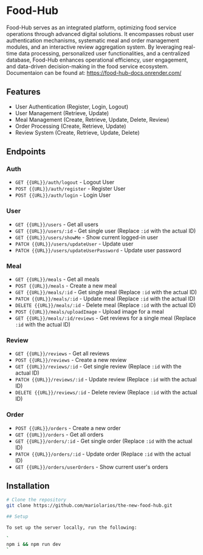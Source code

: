 # Food-Hub

Food-Hub serves as an integrated platform, optimizing food service operations through advanced digital solutions. It encompasses robust user authentication mechanisms, systematic meal and order management modules, and an interactive review aggregation system. By leveraging real-time data processing, personalized user functionalities, and a centralized database, Food-Hub enhances operational efficiency, user engagement, and data-driven decision-making in the food service ecosystem.
Documentaion can be found at: https://food-hub-docs.onrender.com/

## Features

- User Authentication (Register, Login, Logout)
- User Management (Retrieve, Update)
- Meal Management (Create, Retrieve, Update, Delete, Review)
- Order Processing (Create, Retrieve, Update)
- Review System (Create, Retrieve, Update, Delete)

## Endpoints

### Auth

- `GET {{URL}}/auth/logout` - Logout User
- `POST {{URL}}/auth/register` - Register User
- `POST {{URL}}/auth/login` - Login User

### User

- `GET {{URL}}/users` - Get all users
- `GET {{URL}}/users/:id` - Get single user (Replace `:id` with the actual ID)
- `GET {{URL}}/users/showMe` - Show current logged-in user
- `PATCH {{URL}}/users/updateUser` - Update user
- `PATCH {{URL}}/users/updateUserPassword` - Update user password

### Meal

- `GET {{URL}}/meals` - Get all meals
- `POST {{URL}}/meals` - Create a new meal
- `GET {{URL}}/meals/:id` - Get single meal (Replace `:id` with the actual ID)
- `PATCH {{URL}}/meals/:id` - Update meal (Replace `:id` with the actual ID)
- `DELETE {{URL}}/meals/:id` - Delete meal (Replace `:id` with the actual ID)
- `POST {{URL}}/meals/uploadImage` - Upload image for a meal
- `GET {{URL}}/meals/:id/reviews` - Get reviews for a single meal (Replace `:id` with the actual ID)

### Review

- `GET {{URL}}/reviews` - Get all reviews
- `POST {{URL}}/reviews` - Create a new review
- `GET {{URL}}/reviews/:id` - Get single review (Replace `:id` with the actual ID)
- `PATCH {{URL}}/reviews/:id` - Update review (Replace `:id` with the actual ID)
- `DELETE {{URL}}/reviews/:id` - Delete review (Replace `:id` with the actual ID)

### Order

- `POST {{URL}}/orders` - Create a new order
- `GET {{URL}}/orders` - Get all orders
- `GET {{URL}}/orders/:id` - Get single order (Replace `:id` with the actual ID)
- `PATCH {{URL}}/orders/:id` - Update order (Replace `:id` with the actual ID)
- `GET {{URL}}/orders/userOrders` - Show current user's orders

## Installation


```bash
# Clone the repository
git clone https://github.com/mariolarios/the-new-food-hub.git

## Setup

To set up the server locally, run the following:

`
npm i && npm run dev
`
